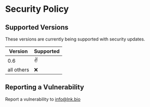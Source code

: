 # Security Policy

## Supported Versions

These versions are currently being supported with security updates.

| Version | Supported          |
| ------- | ------------------ |
| 0.6  | :v: |
| all others  | :x: |

## Reporting a Vulnerability

Report a vulnerability to info@lnk.bio
